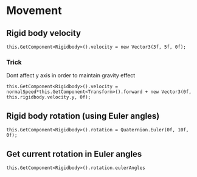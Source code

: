 # Movement

## Rigid body velocity
```
this.GetComponent<Rigidbody>().velocity = new Vector3(3f, 5f, 0f);
```

### Trick
Dont affect y axis in order to maintain gravity effect
```
this.GetComponent<Rigidbody>().velocity = normalSpeed*this.GetComponent<Transform>().forward + new Vector3(0f, this.rigidbody.velocity.y, 0f);
```

## Rigid body rotation (using Euler angles)
```
this.GetComponent<Rigidbody>().rotation = Quaternion.Euler(0f, 10f, 0f);
```

## Get current rotation in Euler angles
```
this.GetComponent<Rigidbody>().rotation.eulerAngles
```
